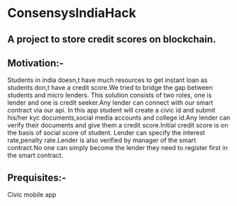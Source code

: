 # ConsensysIndiaHack

## A project to store credit scores on blockchain.
## Motivation:-
Students in india doesn,t have much resources to get instant loan as students don,t have a credit score.We tried to bridge the gap
between students and micro lenders.
This solution consists of two roles, one is lender and one is credit seeker.Any lender can connect with our smart contract via our api.
In this app student will create a civic id and submit his/her kyc documents,social media accounts and college id.Any lender can verify
their documents and give them a credit score.Initial credit score is on the basis of social score of student.
Lender can specify the interest rate,penalty rate.Lender is also verified by manager of the smart contract.No one can simply become the
lender they need to register first in the smart contract.


## Prequisites:-
Civic mobile app
